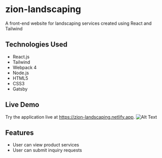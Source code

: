 # zion-landscaping

A front-end website for landscaping services created using React and Tailwind

Technologies Used
-----
* React.js
* Tailwind
* Webpack 4
* Node.js
* HTML5
* CSS3
* Gatsby

Live Demo
-----
Try the application live at https://zion-landscaping.netlify.app.
![Alt Text](zion-landscaping.gif)

Features
-----
* User can view product services
* User can submit inquiry requests




